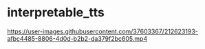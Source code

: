 # interpretable_tts 




https://user-images.githubusercontent.com/37603367/212623193-afbc4485-8806-4d0d-b2b2-da379f2bc605.mp4

